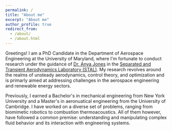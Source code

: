 ```yaml
---
permalink: /
title: "About me"
excerpt: "About me"
author_profile: true
redirect_from: 
  - /about/
  - /about.html
---
```


Greetings! I am a PhD Candidate in the Department of Aerospace Engineering at the University of Maryland, where I'm fortunate to conduct research under the guidance of [Dr. Anya Jones](https://aero.umd.edu/clark/faculty/40/Anya-R-Jones) in the [Separated and Transient Aerodynamics Laboratory (STAL)](http://stal.umd.edu/). My research revolves around the realms of unsteady aerodynamics, control theory, and optimization and is primarly aimed at addressing challenges in the aerospace engineering and renewable energy sectors. 

Previously, I earned a Bachelor's in mechanical engineering from New York University and a Master's in aeronuatical engineering from the University of Cambridge. I have worked on a diverse set of problems, ranging from biomimetic robotics to combustion thermoacoustics. All of them however, have followed a common premise: understanding and manipulating complex fluid behavior and its interaction with engineering systems. 


